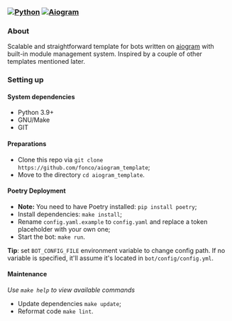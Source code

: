 ### [![Python](https://img.shields.io/badge/Python-3.9%2B-blue)](https://www.python.org/downloads/)  [![Aiogram](https://img.shields.io/badge/aiogram-2.12-blue)](https://pypi.org/project/aiogram/) 

### About
Scalable and straightforward template for bots written on [aiogram](https://github.com/aiogram/aiogram) with built-in module management system. Inspired by a couple of other templates mentioned later.

### Setting up

#### System dependencies
- Python 3.9+
- GNU/Make 
- GIT

#### Preparations
- Clone this repo via `git clone https://github.com/fonco/aiogram_template`;
- Move to the directory `cd aiogram_template`.

#### Poetry Deployment
- **Note:** You need to have Poetry installed: `pip install poetry`;
- Install dependencies: `make install`;
- Rename `config.yaml.example` to `config.yaml` and replace a token placeholder with your own one;
- Start the bot: `make run`.

**Tip**: set `BOT_CONFIG_FILE` environment variable to change config path. If no variable is specified, it'll assume it's located in `bot/config/config.yml`.


#### Maintenance
*Use `make help` to view available commands*

- Update dependencies `make update`;
- Reformat code `make lint`.
